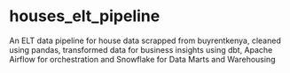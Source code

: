 # houses_elt_pipeline
An ELT data pipeline for house data scrapped from buyrentkenya, cleaned using pandas, transformed data for business insights using dbt, Apache Airflow for orchestration and Snowflake for Data Marts and Warehousing
